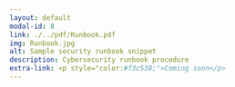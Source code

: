 ```yaml
---
layout: default
modal-id: 8
link: ./../pdf/Runbook.pdf
img: Runbook.jpg
alt: Sample security runbook snippet
description: Cybersecurity runbook procedure
extra-link: <p style="color:#f3c538;">Coming soon</p>
---
```

